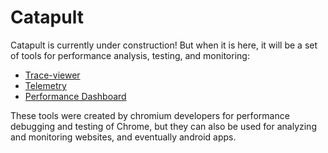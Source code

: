 Catapult
========

Catapult is currently under construction! But when it is here, it will be a set
of tools for performance analysis, testing, and monitoring:
 * [Trace-viewer](
    https://www.chromium.org/developers/how-tos/trace-event-profiling-tool)
 * [Telemetry](https://www.chromium.org/developers/telemetry)
 * [Performance Dashboard](https://chromeperf.appspot.com/)

These tools were created by chromium developers for performance debugging and
testing of Chrome, but they can also be used for analyzing and monitoring
websites, and eventually android apps.